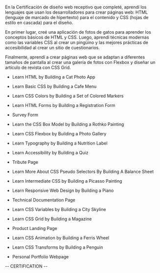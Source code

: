 En la Certificación de diseño web receptivo que completé, aprendí los lenguajes que usan los desarrolladores para crear páginas web: HTML (lenguaje de marcado de hipertexto) para el contenido y CSS (hojas de estilo en cascada) para el diseño.

En primer lugar, creé una aplicación de fotos de gatos para aprender los conceptos básicos de HTML y CSS. Luego, aprendí técnicas modernas como las variables CSS al crear un pingüino y las mejores prácticas de accesibilidad al crear un sitio de cuestionarios.

Finalmente, aprendí a crear páginas web que se adaptan a diferentes tamaños de pantalla al crear una galería de fotos con Flexbox y diseñar un artículo de revista con CSS Grid.



- Learn HTML by Building a Cat Photo App
- Learn Basic CSS by Building a Cafe Menu
- Learn CSS Colors by Building a Set of Colored Markers
- Learn HTML Forms by Building a Registration Form
- Survey Form


- Learn the CSS Box Model by Building a Rothko Painting
- Learn CSS Flexbox by Building a Photo Gallery
- Learn Typography by Building a Nutrition Label
- Learn Accessibility by Building a Quiz
- Tribute Page


- Learn More About CSS Pseudo Selectors By Building A Balance Sheet
- Learn Intermediate CSS by Building a Picasso Painting
- Learn Responsive Web Design by Building a Piano
- Technical Documentation Page


- Learn CSS Variables by Building a City Skyline
- Learn CSS Grid by Building a Magazine
- Product Landing Page

- Learn CSS Animation by Building a Ferris Wheel
- Learn CSS Transforms by Building a Penguin
- Personal Portfolio Webpage

-- CERTIFICATION --









